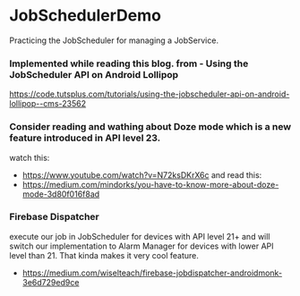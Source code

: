 # JobSchedulerDemo
Practicing the JobScheduler for managing a JobService.

### Implemented while reading this blog. from - Using the JobScheduler API on Android Lollipop
https://code.tutsplus.com/tutorials/using-the-jobscheduler-api-on-android-lollipop--cms-23562


### Consider reading and wathing about Doze mode which is a new feature introduced in API level 23.
watch this:
- https://www.youtube.com/watch?v=N72ksDKrX6c
and read this:
- https://medium.com/mindorks/you-have-to-know-more-about-doze-mode-3d80f016f8ad

### Firebase Dispatcher
execute our job in JobScheduler for devices with API level 21+ and will switch our implementation to Alarm Manager for devices with lower API level than 21. That kinda makes it very cool feature.

- https://medium.com/wiselteach/firebase-jobdispatcher-androidmonk-3e6d729ed9ce
